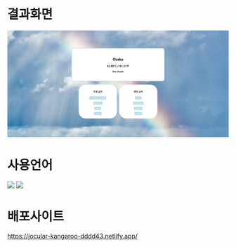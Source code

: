 # 결과화면
![preview](./preview.jpeg)

# 사용언어
<img src="https://img.shields.io/badge/react-61DAFB?style=for-the-badge&logo=react&logoColor=black">
<img src="https://img.shields.io/badge/css-1572B6?style=for-the-badge&logo=css3&logoColor=white">

# 배포사이트
<https://jocular-kangaroo-dddd43.netlify.app/>
